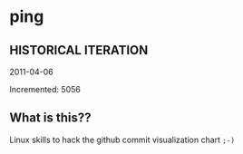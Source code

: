 # ping

## HISTORICAL ITERATION
2011-04-06

Incremented: 5056

## What is this?? 
Linux skills to hack the github commit visualization chart `;-)`
